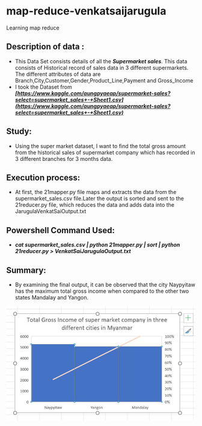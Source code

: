 # map-reduce-venkatsaijarugula
Learning map reduce

## Description of data :
- This Data Set consists details of all the ***Supermarket sales***. This data consists of Historical record of sales data in 3 different supermarkets. The different attributes of data are Branch,City,Customer,Gender,Product_Line,Payment and Gross_Income
- I took the Dataset from ***[https://www.kaggle.com/aungpyaeap/supermarket-sales?select=supermarket_sales+-+Sheet1.csv](https://www.kaggle.com/aungpyaeap/supermarket-sales?select=supermarket_sales+-+Sheet1.csv)*** 

## Study:
- Using the super market dataset, I want to find the total gross amount from the  historical sales of supermarket company which has recorded in 3 different branches for 3 months data. 

## Execution process:
- At first, the 21mapper.py file maps and extracts the data from the supermarket_sales.csv  file.Later the output is sorted and sent to the 21reducer.py file, which reduces the data and adds data into the JarugulaVenkatSaiOutput.txt

## Powershell Command Used:
- ***cat supermarket_sales.csv | python 21mapper.py | sort | python 21reducer.py > VenkatSaiJarugulaOutput.txt***

## Summary:
- By examining the final output, it can be observed that the city Naypyitaw has the maximum total gross income when compared to the other two states Mandalay and Yangon. 


![chart](chart.JPG)
